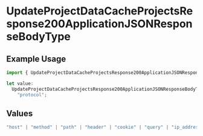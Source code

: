 # UpdateProjectDataCacheProjectsResponse200ApplicationJSONResponseBodyType

## Example Usage

```typescript
import { UpdateProjectDataCacheProjectsResponse200ApplicationJSONResponseBodyType } from "@vercel/sdk/models/operations";

let value:
  UpdateProjectDataCacheProjectsResponse200ApplicationJSONResponseBodyType =
    "protocol";
```

## Values

```typescript
"host" | "method" | "path" | "header" | "cookie" | "query" | "ip_address" | "protocol" | "scheme" | "environment" | "region"
```